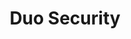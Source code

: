 ---
facebook: https://facebook.com/duosec
instagram: https://instagram.com/duosec
linkedin: https://linkedin.com/company/duo-security
logohandle: duo
sort: duosecurity
title: Duo Security
twitter: https://x.com/duosec
website: https://duo.com/
---